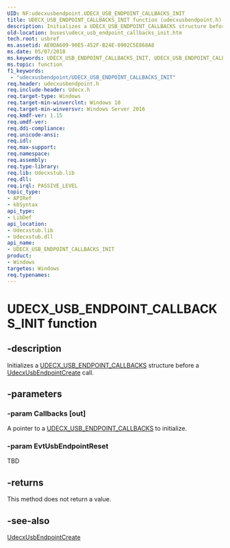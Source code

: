 ```yaml
---
UID: NF:udecxusbendpoint.UDECX_USB_ENDPOINT_CALLBACKS_INIT
title: UDECX_USB_ENDPOINT_CALLBACKS_INIT function (udecxusbendpoint.h)
description: Initializes a UDECX_USB_ENDPOINT_CALLBACKS structure before a UdecxUsbEndpointCreate call.
old-location: buses\udecx_usb_endpoint_callbacks_init.htm
tech.root: usbref
ms.assetid: AE0DA609-90E5-452F-B24E-0902C5E868A8
ms.date: 05/07/2018
ms.keywords: UDECX_USB_ENDPOINT_CALLBACKS_INIT, UDECX_USB_ENDPOINT_CALLBACKS_INIT method [Buses], buses.udecx_usb_endpoint_callbacks_init, udecxusbendpoint/UDECX_USB_ENDPOINT_CALLBACKS_INIT
ms.topic: function
f1_keywords:
 - "udecxusbendpoint/UDECX_USB_ENDPOINT_CALLBACKS_INIT"
req.header: udecxusbendpoint.h
req.include-header: Udecx.h
req.target-type: Windows
req.target-min-winverclnt: Windows 10
req.target-min-winversvr: Windows Server 2016
req.kmdf-ver: 1.15
req.umdf-ver: 
req.ddi-compliance: 
req.unicode-ansi: 
req.idl: 
req.max-support: 
req.namespace: 
req.assembly: 
req.type-library: 
req.lib: Udecxstub.lib
req.dll: 
req.irql: PASSIVE_LEVEL
topic_type:
- APIRef
- kbSyntax
api_type:
- LibDef
api_location:
- Udecxstub.lib
- Udecxstub.dll
api_name:
- UDECX_USB_ENDPOINT_CALLBACKS_INIT
product:
- Windows
targetos: Windows
req.typenames: 
---
```


# UDECX_USB_ENDPOINT_CALLBACKS_INIT function


## -description


Initializes a <a href="https://docs.microsoft.com/windows-hardware/drivers/ddi/udecxusbendpoint/ns-udecxusbendpoint-_udecx_usb_endpoint_callbacks">UDECX_USB_ENDPOINT_CALLBACKS</a> structure before a <a href="https://docs.microsoft.com/windows-hardware/drivers/ddi/udecxusbendpoint/nf-udecxusbendpoint-udecxusbendpointcreate">UdecxUsbEndpointCreate</a> call.


## -parameters




### -param Callbacks [out]

A pointer to a <a href="https://docs.microsoft.com/windows-hardware/drivers/ddi/udecxusbendpoint/ns-udecxusbendpoint-_udecx_usb_endpoint_callbacks">UDECX_USB_ENDPOINT_CALLBACKS</a> to initialize.


### -param EvtUsbEndpointReset

TBD




## -returns



This method does not return a value.




## -see-also




<a href="https://docs.microsoft.com/windows-hardware/drivers/ddi/udecxusbendpoint/nf-udecxusbendpoint-udecxusbendpointcreate">UdecxUsbEndpointCreate</a>
 

 

